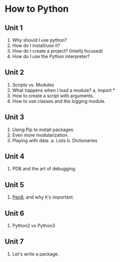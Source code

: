 # How to Python

## Unit 1

1. Why should I use python?
2. How do I install/use it?
3. How do I create a project? (Intellij focused)
4. How do I use the Python interpreter?

## Unit 2

1. Scripts vs. Modules
2. What happens when I load a module?
   a. Import *
3. How to create a script with arguments.
4. How to use classes and the logging module.

## Unit 3

1. Using Pip to install packages.
2. Even more modularization.
3. Playing with data.
   a. Lists
   b. Dictionaries

## Unit 4

1. PDB and the art of debugging.

## Unit 5

1. [Pep8](https://www.python.org/dev/peps/pep-0008/), and why it's important.

## Unit 6

1. Python2 vs Python3

## Unit 7

1. Let's write a package.